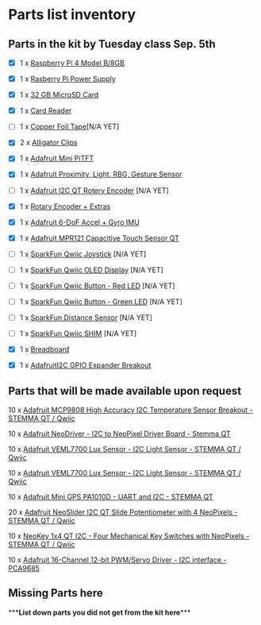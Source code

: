 # Parts list inventory

## Parts in the kit by Tuesday class Sep. 5th

- [x] 1 x [Raspberry Pi 4 Model B/8GB](https://www.adafruit.com/product/3775)

- [x] 1 x [Rasberry Pi Power Supply](https://www.pishop.us/product/raspberry-pi-15w-power-supply-eu-black/)

- [x] 1 x [32 GB MicroSD Card](https://www.bhphotovideo.com/c/product/1375051-REG/sandisk_sdsqxaf_032g_gn6ma_extreme_microsd_32gb.html)

- [x] 1 x [Card Reader](https://www.bhphotovideo.com/c/product/751120-REG/Iogear_GFR204SD_10_in_1_USB_2_0_SD_MicroSD_MMC.html)

- [ ] 1 x [Copper Foil Tape](https://www.amazon.com/Conductive-Shielding-Repellent-Electrical-Grounding/dp/B0741ZRP4W/ref=sr_1_5?dchild=1&keywords=conductive+copper+tape&qid=1628142003&sr=8-5)[N/A YET]

- [x] 2 x [Alligator Clips](https://www.amazon.com/WGGE-WG-026-Pieces-Colors-Alligator/dp/B06ZXSCLDH/ref=sr_1_3)

- [x] 1 x [Adafruit Mini PiTFT](https://www.adafruit.com/product/4393)

- [x] 1 x [Adafruit Proximity, Light, RBG, Gesture Sensor](https://www.adafruit.com/product/3595)

- [ ] 1 x [Adafruit I2C QT Rotery Encoder](https://www.adafruit.com/product/4991) [N/A YET] 

- [x] 1 x [Rotary Encoder + Extras](https://www.adafruit.com/product/377)

- [x] 1 x [Adafruit 6-DoF Accel + Gyro IMU](https://www.adafruit.com/product/4503)

- [x] 1 x [Adafruit MPR121 Capacitive Touch Sensor QT](https://www.adafruit.com/product/4830)

- [ ] 1 x [SparkFun Qwiic Joystick](https://www.sparkfun.com/products/15168) [N/A YET] 

- [ ] 1 x [SparkFun Qwiic OLED Display](https://www.sparkfun.com/products/17153) [N/A YET] 

- [ ] 1 x [SparkFun Qwiic Button - Red LED](https://www.sparkfun.com/products/15932) [N/A YET] 

- [ ] 1 x [SparkFun Qwiic Button - Green LED](https://www.sparkfun.com/products/16842) [N/A YET] 

- [ ] 1 x [SparkFun Distance Sensor](https://www.sparkfun.com/products/15177) [N/A YET] 

- [ ] 1 x [SparkFun Qwiic SHIM](https://www.sparkfun.com/products/15794) [N/A YET] 

- [x] 1 x [Breadboard](https://www.adafruit.com/product/4539)

- [x] 1 x [AdafruitI2C GPIO Expander Breakout](https://www.adafruit.com/product/5545)



## Parts that will be made available upon request

10 x [Adafruit MCP9808 High Accuracy I2C Temperature Sensor Breakout - STEMMA QT / Qwiic](https://www.adafruit.com/product/5027)

10 x [Adafruit NeoDriver - I2C to NeoPixel Driver Board - Stemma QT](https://www.adafruit.com/product/5766)

10 x [Adafruit VEML7700 Lux Sensor - I2C Light Sensor - STEMMA QT / Qwiic](https://www.adafruit.com/product/4162)

10 x [Adafruit VEML7700 Lux Sensor - I2C Light Sensor - STEMMA QT / Qwiic](https://www.adafruit.com/product/4162)

10 x [Adafruit Mini GPS PA1010D - UART and I2C - STEMMA QT](https://www.adafruit.com/product/4415)

20 x [Adafruit NeoSlider I2C QT Slide Potentiometer with 4 NeoPixels - STEMMA QT / Qwiic](https://www.adafruit.com/product/5295) 

10 x [NeoKey 1x4 QT I2C - Four Mechanical Key Switches with NeoPixels - STEMMA QT / Qwiic](https://www.adafruit.com/product/4980)

10 x [Adafruit 16-Channel 12-bit PWM/Servo Driver - I2C interface - PCA9685](https://www.adafruit.com/product/815)


## Missing Parts here
\*\*\***List down parts you did not get from the kit here**\*\*\*
